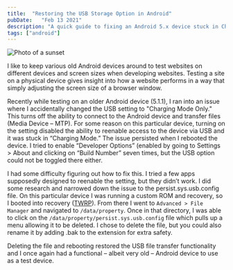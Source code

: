 ```yaml
---
title:  "Restoring the USB Storage Option in Android"
pubDate:   "Feb 13 2021"
description: "A quick guide to fixing an Android 5.x device stuck in Charging Only Mode."
tags: ["android"]
---
```


![Photo of a sunset](/images/android-511.jpg)

I like to keep various old Android devices around to test websites on different devices and screen sizes when developing websites. Testing a site on a physical device gives insight into how a website performs in a way that simply adjusting the screen size of a browser window.

Recently while testing on an older Android device (5.1.1), I ran into an issue where I accidentally changed the USB setting to "Charging Mode Only." This turns off the ability to connect to the Android device and transfer files (Media Device – MTP). For some reason on this particular device, turning on the setting disabled the ability to reenable access to the device via USB and it was stuck in “Charging Mode.” The issue persisted when I rebooted the device. I tried to enable “Developer Options” (enabled by going to Settings > About and clicking on “Build Number” seven times, but the USB option could not be toggled there either.

I had some difficulty figuring out how to fix this. I tried a few apps supposedly designed to reenable the setting, but they didn’t work. I did some research and narrowed down the issue to the persist.sys.usb.config file. On this particular device I was running a custom ROM and recovery, so I booted into recovery ([TWRP](https://twrp.me/)). From there I went to `Advanced > File Manager` and navigated to `/data/property`. Once in that directory, I was able to click on the `/data/property/persist.sys.usb.config` file which pulls up a menu allowing it to be deleted. I chose to delete the file, but you could also rename it by adding .bak to the extension for extra safety.

Deleting the file and rebooting restored the USB file transfer functionality and I once again had a functional – albeit very old – Android device to use as a test device.